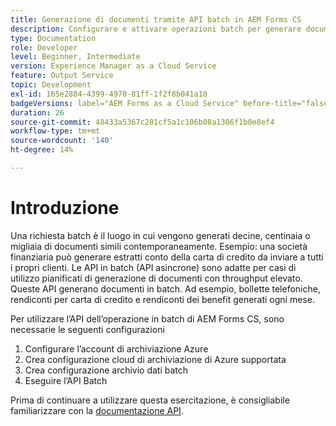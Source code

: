 ```yaml
---
title: Generazione di documenti tramite API batch in AEM Forms CS
description: Configurare e attivare operazioni batch per generare documenti.
type: Documentation
role: Developer
level: Beginner, Intermediate
version: Experience Manager as a Cloud Service
feature: Output Service
topic: Development
exl-id: 165e2884-4399-4970-81ff-1f2f8b041a10
badgeVersions: label="AEM Forms as a Cloud Service" before-title="false"
duration: 26
source-git-commit: 48433a5367c281cf5a1c106b08a1306f1b0e8ef4
workflow-type: tm+mt
source-wordcount: '140'
ht-degree: 14%

---
```


# Introduzione

Una richiesta batch è il luogo in cui vengono generati decine, centinaia o migliaia di documenti simili contemporaneamente. Esempio: una società finanziaria può generare estratti conto della carta di credito da inviare a tutti i propri clienti.
Le API in batch (API asincrone) sono adatte per casi di utilizzo pianificati di generazione di documenti con throughput elevato. Queste API generano documenti in batch. Ad esempio, bollette telefoniche, rendiconti per carta di credito e rendiconti dei benefit generati ogni mese.

Per utilizzare l’API dell’operazione in batch di AEM Forms CS, sono necessarie le seguenti configurazioni

1. Configurare l’account di archiviazione Azure
1. Crea configurazione cloud di archiviazione di Azure supportata
1. Crea configurazione archivio dati batch
1. Eseguire l’API Batch

Prima di continuare a utilizzare questa esercitazione, è consigliabile familiarizzare con la [documentazione API](https://experienceleague.adobe.com/docs/experience-manager-cloud-service/assets/batch-api.yaml?lang=en).
